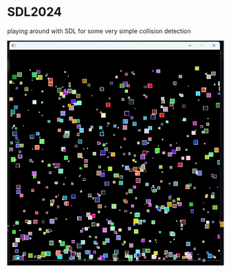 # SDL2024
playing around with SDL for some very simple collision detection


![image info](./examples/shapes1.png)